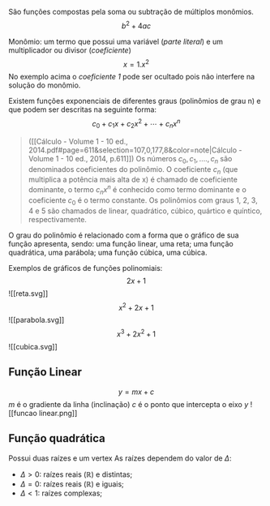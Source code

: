 São funções compostas pela soma ou subtração de múltiplos monômios. 
$$b^{2}+4ac$$

Monômio: um termo que possui uma variável (*parte literal*) e um multiplicador ou divisor (*coeficiente*) 
$$x = 1.x^{2}$$
No exemplo acima o *coeficiente 1* pode ser ocultado pois não interfere na solução do monômio.

Existem funções exponenciais de diferentes graus (polinômios de grau n) e que podem ser descritas na seguinte forma:
$$c_{0}+c_{1}x+c_{2}x^{2} + \cdots + c_{n}x^{n}$$
> ([[Cálculo - Volume 1 - 10 ed., 2014.pdf#page=611&selection=107,0,177,8&color=note|Cálculo - Volume 1 - 10 ed., 2014, p.611]])
> Os números $c_{0} , c_{1} ,…., c_{n}$ são denominados coeficientes do polinômio. O coeficiente $c_{n}$ (que multiplica a potência mais alta de x) é chamado de coeficiente dominante, o termo $c_{n}x^{n}$ é conhecido como termo dominante e o coeficiente $c_{0}$ é o termo constante. Os polinômios com graus 1, 2, 3, 4 e 5 são chamados de linear, quadrático, cúbico, quártico e quíntico, respectivamente.

O grau do polinômio é relacionado com a forma que o gráfico de sua função apresenta, sendo: uma função linear, uma reta; uma função quadrática, uma parábola; uma função cúbica, uma cúbica.

Exemplos de gráficos de funções polinomiais:
$$2x+1$$
![[reta.svg]]
$$x^{2}+2x+1$$
![[parabola.svg]]
$$x^{3}+2x^{2}+1$$
![[cubica.svg]]

## Função Linear
$$y=mx+c$$
*m* é o gradiente da linha (inclinação)
*c* é o ponto que intercepta o eixo *y*
![[funcao linear.png]]
## Função quadrática
Possui duas raízes e um vertex
As raízes dependem do valor de $\Delta$:
- $\Delta > 0$: raízes reais ($\mathbb{R}$) e distintas;
- $\Delta=0$: raízes reais ($\mathbb{R}$) e iguais;
- $\Delta<1$: raízes complexas;